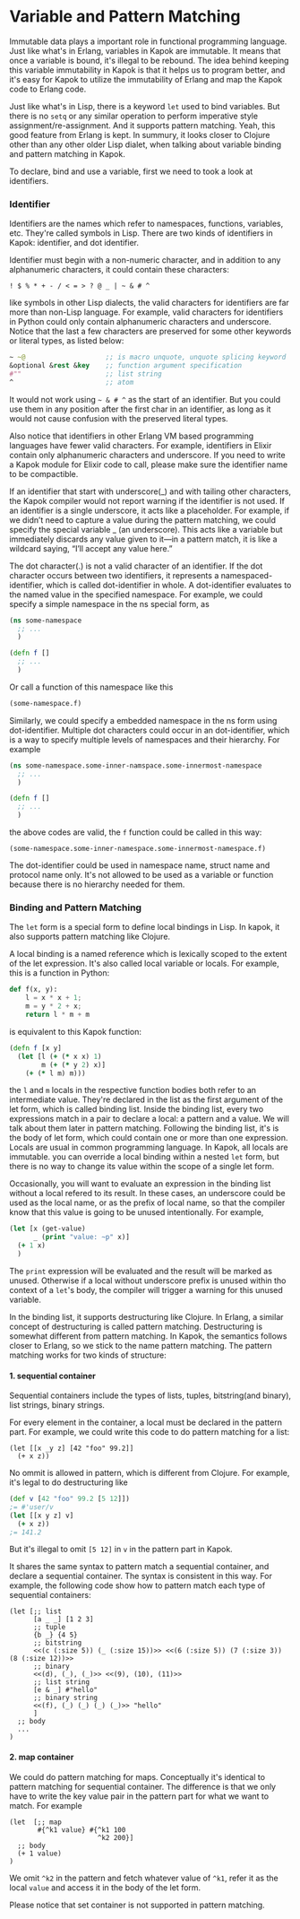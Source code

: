 Variable and Pattern Matching
==========

Immutable data plays a important role in functional programming language. Just like what's in Erlang, variables in Kapok are immutable. It means that once a variable is bound, it's illegal to be rebound. The idea behind keeping this variable immutability in Kapok is that it helps us to program better, and it's easy for Kapok to utilize the immutability of Erlang and map the Kapok code to Erlang code.

Just like what's in Lisp, there is a keyword `let` used to bind variables. But there is no `setq` or any similar operation to perform imperative style assignment/re-assignment. And it supports pattern matching. Yeah, this good feature from Erlang is kept. In summury, it looks closer to Clojure other than any other older Lisp dialet, when talking about variable binding and pattern matching in Kapok.

To declare, bind and use a variable, first we need to took a look at identifiers.

### Identifier

Identifiers are the names which refer to namespaces, functions, variables, etc. They're called symbols in Lisp. There are two kinds of identifiers in Kapok: identifier, and dot identifier.

Identifier must begin with a non-numeric character, and in addition to any alphanumeric characters, it could contain these characters:

```text
! $ % * + - / < = > ? @ _ | ~ & # ^
```

like symbols in other Lisp dialects, the valid characters for identifiers are far more than non-Lisp language. For example, valid characters for identifiers in Python could only contain alphanumeric characters and underscore. Notice that the last a few characters are preserved for some other keywords or literal types, as listed below:

```clojure
~ ~@                    ;; is macro unquote, unquote splicing keyword
&optional &rest &key    ;; function argument specification
#""                     ;; list string
^                       ;; atom
```

It would not work using `~ & # ^` as the start of an identifier. But you could use them in any position after the first char in an identifier, as long as it would not cause confusion with the preserved literal types.

Also notice that identifiers in other Erlang VM based programming languages have fewer valid characters. For example, identifiers in Elixir contain only alphanumeric characters and underscore. If you need to write a Kapok module for Elixir code to call, please make sure the identifier name to be compactible.

If an identifier that start with underscore(_) and with tailing other characters, the Kapok compiler would not report warning if the identifier is not used. If an identifier is a single underscore, it acts like a placeholder. For example, if we didn’t need to capture a value during the pattern matching, we could specify the special variable _ (an underscore). This acts like a variable but immediately discards any value given to it—in a pattern match, it is like a wildcard saying, “I’ll accept any value here.”

The dot character(.) is not a valid character of an identifier. If the dot character occurs between two identifiers, it represents a namespaced-identifier, which is called dot-identifier in whole. A dot-identifier evaluates to the named value in the specified namespace. For example, we could specify a simple namespace in the ns special form, as

```clojure
(ns some-namespace
  ;; ...
  )

(defn f []
  ;; ...
  )
```

Or call a function of this namespace like this

```clojure
(some-namespace.f)
```

Similarly, we could specify a embedded namespace in the ns form using dot-identifier. Multiple dot characters could occur in an dot-identifier, which is a way to specify multiple levels of namespaces and their hierarchy. For example

```clojure
(ns some-namespace.some-inner-namspace.some-innermost-namespace
  ;; ...
  )

(defn f []
  ;; ...
  )
```

the above codes are valid, the `f` function could be called in this way:

```
(some-namespace.some-inner-namespace.some-innermost-namespace.f)
```

The dot-identifier could be used in namespace name, struct name and protocol name only. It's not allowed to be used as a variable or function because there is no hierarchy needed for them.

### Binding and Pattern Matching

The `let` form is a special form to define local bindings in Lisp. In kapok, it also supports pattern matching like Clojure.

A local binding is a named reference which is lexically scoped to the extent of the let expression. It's also called local variable or locals. For example, this is a function in Python:

```python
def f(x, y):
    l = x * x + 1;
    m = y * 2 + x;
    return l * m + m
```

is equivalent to this Kapok function:

```clojure
(defn f [x y]
  (let [l (+ (* x x) 1)
        m (+ (* y 2) x)]
    (+ (* l m) m)))
```

the `l` and `m` locals in the respective function bodies both refer to an intermediate value. They're declared in the list as the first argument of the let form, which is called binding list. Inside the binding list, every two expressions match in a pair to declare a local: a pattern and a value. We will talk about them later in pattern matching. Following the binding list, it's is the body of let form, which could contain one or more than one expression. Locals are usual in common programming language. In Kapok, all locals are immutable. you can override a local binding within a nested `let` form, but there is no way to change its value within the scope of a single let form. 

Occasionally, you will want to evaluate an expression in the binding list without a local refered to its result. In these cases, an underscore could be used as the local name, or as the prefix of local name, so that the compiler know that this value is going to be unused intentionally. For example,

```clojure
(let [x (get-value)
      _ (print "value: ~p" x)]
  (+ 1 x)
  )
```

The `print` expression will be evaluated and the result will be marked as unused. Otherwise if a local without underscore prefix is unused within tho context of a `let`'s body, the compiler will trigger a warning for this unused variable.

In the binding list, it supports destructuring like Clojure. In Erlang, a similar concept of destructuring is called pattern matching. Destructuring is somewhat different from pattern matching. In Kapok, the semantics follows closer to Erlang, so we stick to the name pattern matching. The pattern matching works for two kinds of structure:

#### 1. sequential container

  Sequential containers include the types of lists, tuples, bitstring(and binary), list strings, binary strings.
  
  For every element in the container, a local must be declared in the pattern part. For example, we could write this code to do pattern matching for a list:

```
(let [[x _y z] [42 "foo" 99.2]]
  (+ x z))
```

  No ommit is allowed in pattern, which is different from Clojure. For example, it's legal to do destructuring like

```clojure
(def v [42 "foo" 99.2 [5 12]])
;= #'user/v 
(let [[x y z] v]
  (+ x z))
;= 141.2
```

But it's illegal to omit `[5 12]` in `v` in the pattern part in Kapok.

It shares the same syntax to pattern match a sequential container, and declare a sequential container. The syntax is consistent in this way. For example, the following code show how to pattern match each type of sequential containers:

```
(let [;; list
      [a _ _] [1 2 3]
      ;; tuple
      {b _} {4 5}
      ;; bitstring
      <<(c (:size 5)) (_ (:size 15))>> <<(6 (:size 5)) (7 (:size 3)) (8 (:size 12))>>
      ;; binary
      <<(d), (_), (_)>> <<(9), (10), (11)>>
      ;; list string
      [e & _] #"hello"
      ;; binary string
      <<(f), (_) (_) (_) (_)>> "hello"
      ]
  ;; body
  ...
)
```

#### 2. map container

  We could do pattern matching for maps. Conceptually it's identical to pattern matching for sequential container. The difference is that we only have to write the key value pair in the pattern part for what we want to match. For example

```
(let  [;; map
       #{^k1 value} #{^k1 100 
                      ^k2 200}]
  ;; body
  (+ 1 value)
)
```

We omit `^k2` in the pattern and fetch whatever value of `^k1`, refer it as the local `value` and access it in the body of the let form.

Please notice that set container is not supported in pattern matching.

